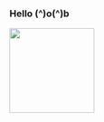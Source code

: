 ### Hello (^)o(^)b


<a href="https://github.com/iambocchi">
  <img height=150 align="center" src="https://github-readme-stats.vercel.app/api/top-langs?username=iambocchi&layout=compact&langs_count=8&card_width=320prs&show_icons=true&theme=radical" />
</a>
